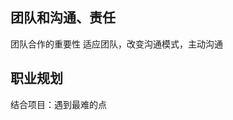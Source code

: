 <attachment contentEditable="false" data-atts="%5B%5D" data-aid=".atts-ec27514d-9c39-4a9d-a10a-54ef4d87d99a"></attachment>
## 团队和沟通、责任
团队合作的重要性
适应团队，改变沟通模式，主动沟通
## 职业规划
结合项目：遇到最难的点